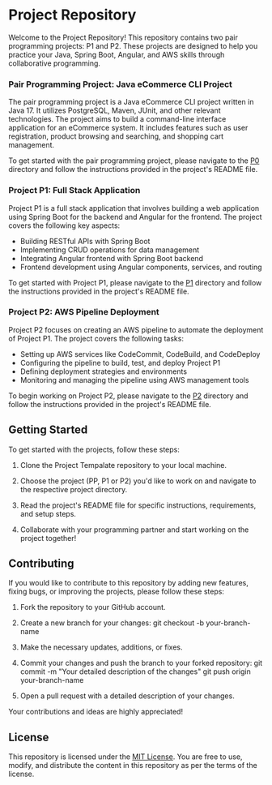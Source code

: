 # Project Repository

Welcome to the Project Repository! This repository contains two pair programming projects: P1 and P2. These projects are designed to help you practice your Java, Spring Boot, Angular, and AWS skills through collaborative programming.

### Pair Programming Project: Java eCommerce CLI Project

The pair programming project is a Java eCommerce CLI project written in Java 17. It utilizes PostgreSQL, Maven, JUnit, and other relevant technologies. The project aims to build a command-line interface application for an eCommerce system. It includes features such as user registration, product browsing and searching, and shopping cart management.

To get started with the pair programming project, please navigate to the <a href="https://github.com/052223-java-angular/p0">P0</a> directory and follow the instructions provided in the project's README file.

### Project P1: Full Stack Application

Project P1 is a full stack application that involves building a web application using Spring Boot for the backend and Angular for the frontend. The project covers the following key aspects:

- Building RESTful APIs with Spring Boot
- Implementing CRUD operations for data management
- Integrating Angular frontend with Spring Boot backend
- Frontend development using Angular components, services, and routing

To get started with Project P1, please navigate to the [P1](p1/) directory and follow the instructions provided in the project's README file.

### Project P2: AWS Pipeline Deployment

Project P2 focuses on creating an AWS pipeline to automate the deployment of Project P1. The project covers the following tasks:

- Setting up AWS services like CodeCommit, CodeBuild, and CodeDeploy
- Configuring the pipeline to build, test, and deploy Project P1
- Defining deployment strategies and environments
- Monitoring and managing the pipeline using AWS management tools

To begin working on Project P2, please navigate to the [P2](p2/) directory and follow the instructions provided in the project's README file.

## Getting Started

To get started with the projects, follow these steps:

1. Clone the Project Tempalate repository to your local machine.

2. Choose the project (PP, P1 or P2) you'd like to work on and navigate to the respective project directory.

3. Read the project's README file for specific instructions, requirements, and setup steps.

4. Collaborate with your programming partner and start working on the project together!

## Contributing

If you would like to contribute to this repository by adding new features, fixing bugs, or improving the projects, please follow these steps:

1. Fork the repository to your GitHub account.

2. Create a new branch for your changes:
git checkout -b your-branch-name

3. Make the necessary updates, additions, or fixes.

4. Commit your changes and push the branch to your forked repository:
git commit -m "Your detailed description of the changes"
git push origin your-branch-name

5. Open a pull request with a detailed description of your changes.

Your contributions and ideas are highly appreciated!

## License

This repository is licensed under the [MIT License](LICENSE). You are free to use, modify, and distribute the content in this repository as per the terms of the license.
